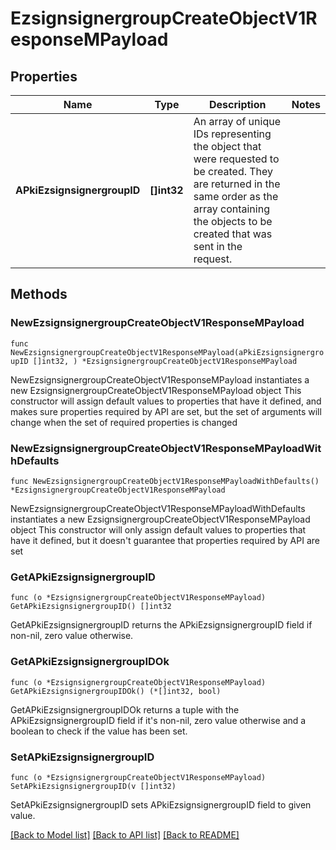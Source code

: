 # EzsignsignergroupCreateObjectV1ResponseMPayload

## Properties

Name | Type | Description | Notes
------------ | ------------- | ------------- | -------------
**APkiEzsignsignergroupID** | **[]int32** | An array of unique IDs representing the object that were requested to be created.  They are returned in the same order as the array containing the objects to be created that was sent in the request. | 

## Methods

### NewEzsignsignergroupCreateObjectV1ResponseMPayload

`func NewEzsignsignergroupCreateObjectV1ResponseMPayload(aPkiEzsignsignergroupID []int32, ) *EzsignsignergroupCreateObjectV1ResponseMPayload`

NewEzsignsignergroupCreateObjectV1ResponseMPayload instantiates a new EzsignsignergroupCreateObjectV1ResponseMPayload object
This constructor will assign default values to properties that have it defined,
and makes sure properties required by API are set, but the set of arguments
will change when the set of required properties is changed

### NewEzsignsignergroupCreateObjectV1ResponseMPayloadWithDefaults

`func NewEzsignsignergroupCreateObjectV1ResponseMPayloadWithDefaults() *EzsignsignergroupCreateObjectV1ResponseMPayload`

NewEzsignsignergroupCreateObjectV1ResponseMPayloadWithDefaults instantiates a new EzsignsignergroupCreateObjectV1ResponseMPayload object
This constructor will only assign default values to properties that have it defined,
but it doesn't guarantee that properties required by API are set

### GetAPkiEzsignsignergroupID

`func (o *EzsignsignergroupCreateObjectV1ResponseMPayload) GetAPkiEzsignsignergroupID() []int32`

GetAPkiEzsignsignergroupID returns the APkiEzsignsignergroupID field if non-nil, zero value otherwise.

### GetAPkiEzsignsignergroupIDOk

`func (o *EzsignsignergroupCreateObjectV1ResponseMPayload) GetAPkiEzsignsignergroupIDOk() (*[]int32, bool)`

GetAPkiEzsignsignergroupIDOk returns a tuple with the APkiEzsignsignergroupID field if it's non-nil, zero value otherwise
and a boolean to check if the value has been set.

### SetAPkiEzsignsignergroupID

`func (o *EzsignsignergroupCreateObjectV1ResponseMPayload) SetAPkiEzsignsignergroupID(v []int32)`

SetAPkiEzsignsignergroupID sets APkiEzsignsignergroupID field to given value.



[[Back to Model list]](../README.md#documentation-for-models) [[Back to API list]](../README.md#documentation-for-api-endpoints) [[Back to README]](../README.md)


